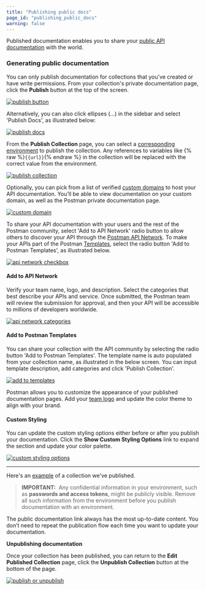 ```yaml
---
title: "Publishing public docs"
page_id: "publishing_public_docs"
warning: false
---
```


Published documentation enables you to share your [public API documentation](/docs/postman_for_publishers/public_api_docs) with the world. 

### Generating public documentation

You can only publish documentation for collections that you've created or have write permissions. From your collection's private documentation page, click the **Publish** button at the top of the screen.

[![publish button](https://s3.amazonaws.com/postman-static-getpostman-com/postman-docs/WS-docs-publish-button2.png)](https://s3.amazonaws.com/postman-static-getpostman-com/postman-docs/WS-docs-publish-button2.png)  

Alternatively, you can also click ellipses (...) in the sidebar and select 'Publish Docs', as illustrated below:

[![publish docs](https://s3.amazonaws.com/postman-static-getpostman-com/postman-docs/Publish-Docs-Option.png)](https://s3.amazonaws.com/postman-static-getpostman-com/postman-docs/Publish-Docs-Option.png)

From the **Publish Collection** page, you can select a [corresponding environment](/docs/postman/api_documentation/environments_and_environment_templates) to publish the collection. Any references to variables like {% raw %}`{{url}}`{% endraw %} in the collection will be replaced with the correct value from the environment. 

[![publish collection](https://s3.amazonaws.com/postman-static-getpostman-com/postman-docs/api-network-publish-collection.png)](https://s3.amazonaws.com/postman-static-getpostman-com/postman-docs/api-network-publish-collection.png)

Optionally, you can pick from a list of verified [custom domains](/docs/postman/api_documentation/adding_and_verifying_custom_domains) to host your API documentation. You’ll be able to view documentation on your custom domain, as well as the Postman private documentation page.

[![custom domain](https://s3.amazonaws.com/postman-static-getpostman-com/postman-docs/WS-docs-custom-domains.png)](https://s3.amazonaws.com/postman-static-getpostman-com/postman-docs/WS-docs-custom-domains.png)


To share your API documentation with your users and the rest of the Postman community, select 'Add to API Network' radio button to allow others to discover your API through the [Postman API Network](/docs/v6/postman/launching_postman/newbutton#API-Network). To make your APIs part of the Postman [Templates](/docs/v6/postman/launching_postman/newbutton#templates), select the radio button 'Add to Postman Templates', as illustrated below.  

[![api network checkbox](https://s3.amazonaws.com/postman-static-getpostman-com/postman-docs/api-network-checkbox.png)](https://s3.amazonaws.com/postman-static-getpostman-com/postman-docs/api-network-checkbox.png)

#### Add to API Network

Verify your team name, logo, and description. Select the categories that best describe your APIs and service. Once submitted, the Postman team will review the submission for approval, and then your API will be accessible to millions of developers worldwide.

[![api network categories](https://s3.amazonaws.com/postman-static-getpostman-com/postman-docs/api-network-categories.png)](https://s3.amazonaws.com/postman-static-getpostman-com/postman-docs/api-network-categories.png)

#### Add to Postman Templates

You can share your collection with the API community by selecting the radio button 'Add to Postman Templates'. The template name is auto populated from your collection name, as illustrated in the below screen. You can input template description, add categories and click 'Publish Collection'.  

[![add to templates](https://s3.amazonaws.com/postman-static-getpostman-com/postman-docs/Add+To+Postman+Templates.png)](https://s3.amazonaws.com/postman-static-getpostman-com/postman-docs/Add+To+Postman+Templates.png)

Postman allows you to customize the appearance of your published documentation pages. Add your [team logo](/docs/postman/api_documentation/adding_team_name_and_logo) and update the color theme to align with your brand.



#### Custom Styling

You can update the custom styling options either before or after you publish your documentation. Click the **Show Custom Styling Options** link to expand the section and update your color palette.

[![custom styling options](https://s3.amazonaws.com/postman-static-getpostman-com/postman-docs/WS-docs-custom-styling.png)](https://s3.amazonaws.com/postman-static-getpostman-com/postman-docs/WS-docs-custom-styling.png)

---

Here's an [example](https://documenter.getpostman.com/view/583/coopers-meal-plan/4u2) of a collection we've published.

> **IMPORTANT:**  Any confidential information in your environment, such as **passwords and access tokens**, might be publicly visible. Remove all such information from the environment before you publish documentation with an environment.

The public documentation link always has the most up-to-date content. You don’t need to repeat the publication flow each time you want to update your documentation.

**Unpublishing documentation**

Once your collection has been published, you can return to the **Edit Published Collection** page, click the **Unpublish Collection** button at the bottom of the page.

[![publish or unpublish](https://s3.amazonaws.com/postman-static-getpostman-com/postman-docs/docs-unpublish2.png)](https://s3.amazonaws.com/postman-static-getpostman-com/postman-docs/docs-unpublish2.png)

